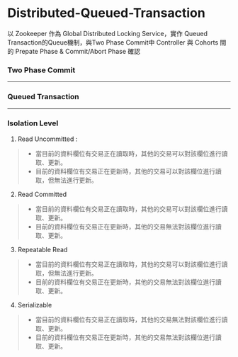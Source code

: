# Distributed-Queued-Transaction
以 Zookeeper 作為 Global Distributed Locking Service，實作 Queued Transaction的Queue機制，與Two Phase Commit中
 Controller 與 Cohorts 間的 Prepate Phase & Commit/Abort Phase 確認
 
 ### Two Phase Commit
---
 ### Queued Transaction
 ---
 ### Isolation Level
1. Read Uncommitted :
> * 當目前的資料欄位有交易正在讀取時，其他的交易可以對該欄位進行讀取、更新。
> * 目前的資料欄位有交易正在更新時，其他的交易可以對該欄位進行讀取，但無法進行更新。

2. Read Committed
> * 當目前的資料欄位有交易正在讀取時，其他的交易可以對該欄位進行讀取、更新。
> * 目前的資料欄位有交易正在更新時，其他的交易無法對該欄位進行讀取、更新。

3. Repeatable Read
> * 當目前的資料欄位有交易正在讀取時，其他的交易可以對該欄位進行讀取，但無法進行更新。
> * 目前的資料欄位有交易正在更新時，其他的交易無法對該欄位進行讀取、更新。

4. Serializable
> * 當目前的資料欄位有交易正在讀取時，其他的交易無法對該欄位進行讀取、更新。
> * 目前的資料欄位有交易正在更新時，其他的交易無法對該欄位進行讀取、更新。
